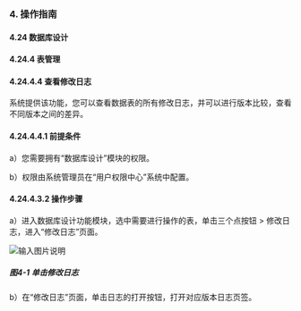 ### 4. 操作指南

#### 4.24 数据库设计

#### 4.24.4 表管理

#### 4.24.4.4 查看修改日志

系统提供该功能，您可以查看数据表的所有修改日志，并可以进行版本比较，查看不同版本之间的差异。

#### 4.24.4.4.1 前提条件

a）您需要拥有“数据库设计”模块的权限。

b）权限由系统管理员在“用户权限中心”系统中配置。

#### 4.24.4.3.2 操作步骤

a）进入数据库设计功能模块，选中需要进行操作的表，单击三个点按钮 > 修改日志，进入“修改日志”页面。

![输入图片说明](../../../../../images/SoFlu%EF%BC%88%E5%90%8E%E7%AB%AF%EF%BC%89%E5%BC%80%E5%8F%91%E5%B9%B3%E5%8F%B0/1.%20%E6%9C%80%E6%96%B0%E7%89%88%E6%9C%AC%20-%20%E6%9B%B4%E6%96%B0%E6%97%A5%E6%9C%9F%20-%202022.10.08/4.%20%E6%93%8D%E4%BD%9C%E6%8C%87%E5%8D%97/24.%20%E6%95%B0%E6%8D%AE%E5%BA%93%E8%AE%BE%E8%AE%A1/4.%20%E8%A1%A8%E7%AE%A1%E7%90%86/4-1.png)

##### 图4-1 单击修改日志

b）在“修改日志”页面，单击日志的打开按钮，打开对应版本日志页签。
